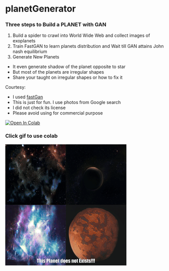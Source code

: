 # planetGenerator

### Three steps to Build a PLANET with GAN
1. Build a spider to crawl into World Wide Web and collect images of exoplanets
2. Train FastGAN to learn planets distribution and Wait till GAN attains John nash equilibrium
3. Generate New Planets

* It even generate shadow of the planet opposite to star
* But most of the planets are irregular shapes
* Share your taught on irregular shapes or how to fix it


Courtesy:  
+ I used [fastGan](https://github.com/odegeasslbc/FastGAN-pytorch.git)
+ This is just for fun. I use photos from Google search 
+ I did not check its license
+ Please avoid using for commercial purpose

[![Open In Colab](https://colab.research.google.com/assets/colab-badge.svg)](https://colab.research.google.com/github/vishnu-chand/planetGenerator/blob/main/planetGenerator.ipynb)


### Click gif to use colab 
<a target="_blank" href="https://colab.research.google.com/github/vishnu-chand/planetGenerator/blob/main/planetGenerator.ipynb">
<img src="planets.gif"/></a>
